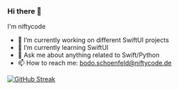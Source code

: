 ### Hi there 👋
I'm niftycode

- 🔭 I’m currently working on different SwiftUI projects
- 🌱 I’m currently learning SwiftUI
- 💬 Ask me about anything related to Swift/Python
- 📫 How to reach me: bodo.schoenfeld@niftycode.de

[![GitHub Streak](http://github-readme-streak-stats.herokuapp.com?user=niftycode&theme=vue)](https://git.io/streak-stats)
